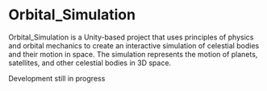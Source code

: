 # Orbital_Simulation

Orbital_Simulation is a Unity-based project that uses principles of physics and orbital mechanics to create an interactive simulation of celestial bodies and their motion in space. The simulation represents the motion of planets, satellites, and other celestial bodies in 3D space.

Development still in progress
